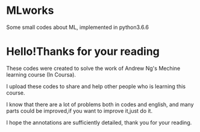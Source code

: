 # MLworks
Some small codes about ML, implemented in python3.6.6

# Hello!Thanks for your reading

These codes were created to solve the work of Andrew Ng's Mechine learning course (In Coursa).

I upload these codes to share and help other people who is learning this course.

I know that there are a lot of problems both in codes and english, and many parts could be improved,if you want to improve it,just do it.

I hope the annotations are sufficiently detailed, thank you for your reading.
